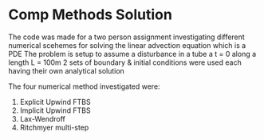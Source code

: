 # Comp Methods Solution

The code was made for a two person assignment investigating different numerical scehemes for solving the linear advection equation which is a PDE
The problem is setup to assume a disturbance in a tube a t = 0 along a length L = 100m
2 sets of boundary & initial conditions were used each having their own analytical solution

The four numerical method investigated were:
1) Explicit Upwind FTBS
2) Implicit Upwind FTBS
3) Lax-Wendroff
4) Ritchmyer multi-step
